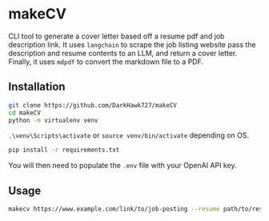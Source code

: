 # makeCV

CLI tool to generate a cover letter based off a resume pdf and job description link. It uses `langchain` to scrape the job listing website pass the description and resume contents to an LLM, and return a cover letter. Finally, it uses `mdpdf` to convert the markdown file to a PDF.

## Installation

```sh
git clone https://github.com/DarkHawk727/makeCV
cd makeCV
python -m virtualenv venv
```

 `.\venv\Scripts\activate` or  `source venv/bin/activate` depending on OS.

```sh
pip install -r requirements.txt
```

You will then need to populate the `.env` file with your OpenAI API key.

## Usage

```sh
makecv https://www.example.com/link/to/job-posting --resume path/to/resume  --destination path/to/destination
```
